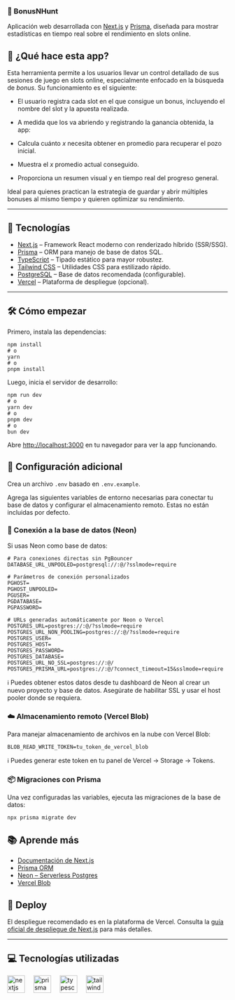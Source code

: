 ### 🎰 BonusNHunt

Aplicación web desarrollada con [Next.js](https://nextjs.org) y [Prisma](https://www.prisma.io), diseñada para mostrar estadísticas en tiempo real sobre el rendimiento en slots online.

## 🧠 ¿Qué hace esta app?

Esta herramienta permite a los usuarios llevar un control detallado de sus sesiones de juego en slots online, especialmente enfocado en la búsqueda de _bonus_. Su funcionamiento es el siguiente:

- El usuario registra cada slot en el que consigue un bonus, incluyendo el nombre del slot y la apuesta realizada.
- A medida que los va abriendo y registrando la ganancia obtenida, la app:

- Calcula cuánto _x_ necesita obtener en promedio para recuperar el pozo inicial.
- Muestra el _x_ promedio actual conseguido.
- Proporciona un resumen visual y en tiempo real del progreso general.

Ideal para quienes practican la estrategia de guardar y abrir múltiples bonuses al mismo tiempo y quieren optimizar su rendimiento.

---

## 🚀 Tecnologías

- [Next.js](https://nextjs.org) – Framework React moderno con renderizado híbrido (SSR/SSG).
- [Prisma](https://www.prisma.io) – ORM para manejo de base de datos SQL.
- [TypeScript](https://www.typescriptlang.org) – Tipado estático para mayor robustez.
- [Tailwind CSS](https://tailwindcss.com) – Utilidades CSS para estilizado rápido.
- [PostgreSQL](https://www.postgresql.org) – Base de datos recomendada (configurable).
- [Vercel](https://vercel.com) – Plataforma de despliegue (opcional).

---

## 🛠️ Cómo empezar

Primero, instala las dependencias:

```shellscript
npm install
# o
yarn
# o
pnpm install
```

Luego, inicia el servidor de desarrollo:

```shellscript
npm run dev
# o
yarn dev
# o
pnpm dev
# o
bun dev
```

Abre [http://localhost:3000](http://localhost:3000) en tu navegador para ver la app funcionando.

## 🧩 Configuración adicional

Crea un archivo `.env` basado en `.env.example`.

Agrega las siguientes variables de entorno necesarias para conectar tu base de datos y configurar el almacenamiento remoto. Estas no están incluidas por defecto.

### 🔗 Conexión a la base de datos (Neon)

Si usas Neon como base de datos:

```plaintext
# Para conexiones directas sin PgBouncer
DATABASE_URL_UNPOOLED=postgresql://:@/?sslmode=require

# Parámetros de conexión personalizados
PGHOST=
PGHOST_UNPOOLED=
PGUSER=
PGDATABASE=
PGPASSWORD=

# URLs generadas automáticamente por Neon o Vercel
POSTGRES_URL=postgres://:@/?sslmode=require
POSTGRES_URL_NON_POOLING=postgres://:@/?sslmode=require
POSTGRES_USER=
POSTGRES_HOST=
POSTGRES_PASSWORD=
POSTGRES_DATABASE=
POSTGRES_URL_NO_SSL=postgres://:@/
POSTGRES_PRISMA_URL=postgres://:@/?connect_timeout=15&sslmode=require
```

ℹ️ Puedes obtener estos datos desde tu dashboard de Neon al crear un nuevo proyecto y base de datos.
Asegúrate de habilitar SSL y usar el host pooler donde se requiera.

### ☁️ Almacenamiento remoto (Vercel Blob)

Para manejar almacenamiento de archivos en la nube con Vercel Blob:

```plaintext
BLOB_READ_WRITE_TOKEN=tu_token_de_vercel_blob
```

ℹ️ Puedes generar este token en tu panel de Vercel → Storage → Tokens.

### 📦 Migraciones con Prisma

Una vez configuradas las variables, ejecuta las migraciones de la base de datos:

```shellscript
npx prisma migrate dev
```

## 📚 Aprende más

- [Documentación de Next.js](https://nextjs.org/docs)
- [Prisma ORM](https://www.prisma.io/docs)
- [Neon – Serverless Postgres](https://neon.tech/docs)
- [Vercel Blob](https://vercel.com/docs/storage/vercel-blob)

## 🚀 Deploy

El despliegue recomendado es en la plataforma de Vercel.
Consulta la [guía oficial de despliegue de Next.js](https://nextjs.org/docs/deployment) para más detalles.

---

## 💻 Tecnologías utilizadas

<div align="left">
  <img src="https://cdn.jsdelivr.net/gh/devicons/devicon/icons/nextjs/nextjs-original.svg" height="40" alt="nextjs logo"  />
  <img width="12" />
  <img src="https://cdn.worldvectorlogo.com/logos/prisma-3.svg" height="40" alt="prisma logo"  />
  <img width="12" />
  <img src="https://cdn.jsdelivr.net/gh/devicons/devicon/icons/typescript/typescript-original.svg" height="40" alt="typescript logo"  />
  <img width="12" />
  <img src="https://cdn.worldvectorlogo.com/logos/tailwind-css-2.svg" height="40" alt="tailwind logo"  />
  <img width="12" />
</div>

###
